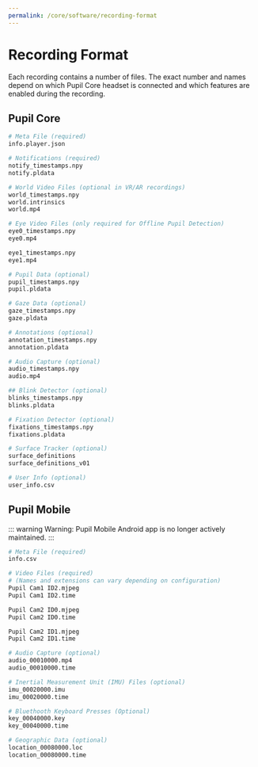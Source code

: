 ```yaml
---
permalink: /core/software/recording-format
---
```


# Recording Format

Each recording contains a number of files. The exact number and names depend on which
Pupil Core headset is connected and which features are enabled during the recording.

## Pupil Core 

```python
# Meta File (required)
info.player.json

# Notifications (required)
notify_timestamps.npy
notify.pldata

# World Video Files (optional in VR/AR recordings)
world_timestamps.npy
world.intrinsics
world.mp4

# Eye Video Files (only required for Offline Pupil Detection)
eye0_timestamps.npy
eye0.mp4

eye1_timestamps.npy
eye1.mp4

# Pupil Data (optional)
pupil_timestamps.npy
pupil.pldata

# Gaze Data (optional)
gaze_timestamps.npy
gaze.pldata

# Annotations (optional)
annotation_timestamps.npy
annotation.pldata

# Audio Capture (optional)
audio_timestamps.npy
audio.mp4

## Blink Detector (optional)
blinks_timestamps.npy
blinks.pldata

# Fixation Detector (optional)
fixations_timestamps.npy
fixations.pldata

# Surface Tracker (optional)
surface_definitions
surface_definitions_v01

# User Info (optional)
user_info.csv
```

## Pupil Mobile

::: warning
Warning: Pupil Mobile Android app is no longer actively maintained.
:::

```py
# Meta File (required)
info.csv

# Video Files (required)
# (Names and extensions can vary depending on configuration)
Pupil Cam1 ID2.mjpeg
Pupil Cam1 ID2.time

Pupil Cam2 ID0.mjpeg
Pupil Cam2 ID0.time

Pupil Cam2 ID1.mjpeg
Pupil Cam2 ID1.time

# Audio Capture (optional)
audio_00010000.mp4
audio_00010000.time

# Inertial Measurement Unit (IMU) Files (optional)
imu_00020000.imu
imu_00020000.time

# Bluethooth Keyboard Presses (Optional)
key_00040000.key
key_00040000.time

# Geographic Data (optional)
location_00080000.loc
location_00080000.time
```
